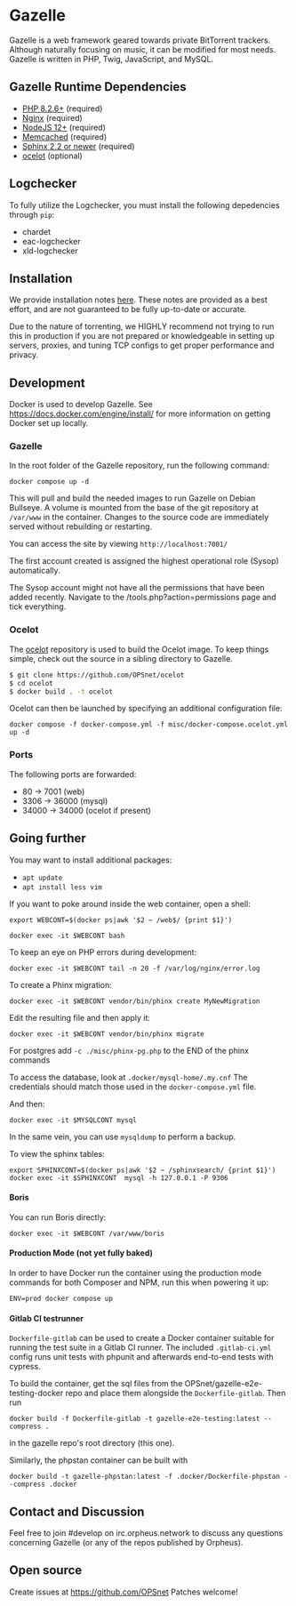 # Gazelle

Gazelle is a web framework geared towards private BitTorrent trackers.
Although naturally focusing on music, it can be modified for most
needs. Gazelle is written in PHP, Twig, JavaScript, and MySQL.

## Gazelle Runtime Dependencies
* [PHP 8.2.6+](https://www.php.net/) (required)
* [Nginx](http://wiki.nginx.org/Main) (required)
* [NodeJS 12+](https://nodejs.org/en/) (required)
* [Memcached](http://memcached.org/) (required)
* [Sphinx 2.2 or newer](http://sphinxsearch.com/) (required)
* [ocelot](https://github.com/OPSnet/Ocelot) (optional)

## Logchecker
To fully utilize the Logchecker, you must install the following
depedencies through `pip`:
* chardet
* eac-logchecker
* xld-logchecker

## Installation

We provide installation notes [here](docs/INSTALL.txt). These notes are provided
as a best effort, and are not guaranteed to be fully up-to-date or accurate.

Due to the nature of torrenting, we HIGHLY recommend not trying to run this in
production if you are not prepared or knowledgeable in setting up servers,
proxies, and tuning TCP configs to get proper performance and privacy.

## Development
Docker is used to develop Gazelle. See https://docs.docker.com/engine/install/
for more information on getting Docker set up locally.

### Gazelle
In the root folder of the Gazelle repository, run the following command:

`docker compose up -d`

This will pull and build the needed images to run Gazelle on Debian
Bullseye. A volume is mounted from the base of the git repository at
`/var/www` in the container. Changes to the source code are
immediately served without rebuilding or restarting.

You can access the site by viewing `http://localhost:7001/`

The first account created is assigned the highest operational role
(Sysop) automatically.

The Sysop account might not have all the permissions that have
been added recently. Navigate to the /tools.php?action=permissions
page and tick everything.

### Ocelot
The [ocelot](https://github.com/OPSnet/Ocelot) repository is used to build the Ocelot image. To keep things simple, check out the source in a
sibling directory to Gazelle.

```bash
$ git clone https://github.com/OPSnet/ocelot
$ cd ocelot
$ docker build . -t ocelot
```

Ocelot can then be launched by specifying an additional configuration file:

`docker compose -f docker-compose.yml -f misc/docker-compose.ocelot.yml up -d`

### Ports
The following ports are forwarded:
* 80 -> 7001 (web)
* 3306 -> 36000 (mysql)
* 34000 -> 34000 (ocelot if present)

## Going further
You may want to install additional packages:
* `apt update`
* `apt install less vim`

If you want to poke around inside the web container, open a shell:

`export WEBCONT=$(docker ps|awk '$2 ~ /web$/ {print $1}')`

`docker exec -it $WEBCONT bash`

To keep an eye on PHP errors during development:

`docker exec -it $WEBCONT tail -n 20 -f /var/log/nginx/error.log`

To create a Phinx migration:

`docker exec -it $WEBCONT vendor/bin/phinx create MyNewMigration`

Edit the resulting file and then apply it:

`docker exec -it $WEBCONT vendor/bin/phinx migrate`

For postgres add `-c ./misc/phinx-pg.php` to the END of the phinx commands

To access the database, look at `.docker/mysql-home/.my.cnf`
The credentials should match those used in the `docker-compose.yml` file.

And then:

`docker exec -it $MYSQLCONT mysql`

In the same vein, you can use `mysqldump` to perform a backup.

To view the sphinx tables:

`export SPHINXCONT=$(docker ps|awk '$2 ~ /sphinxsearch/ {print $1}')`
`docker exec -it $SPHINXCONT  mysql -h 127.0.0.1 -P 9306`

#### Boris
You can run Boris directly:

`docker exec -it $WEBCONT /var/www/boris`

#### Production Mode (not yet fully baked)
In order to have Docker run the container using the production mode commands
for both Composer and NPM, run this when powering it up:

`ENV=prod docker compose up`

#### Gitlab CI testrunner
`Dockerfile-gitlab` can be used to create a Docker container suitable for
running the test suite in a Gitlab CI runner. The included `.gitlab-ci.yml`
config runs unit tests with phpunit and afterwards end-to-end tests with
cypress.

To build the container, get the sql files from the OPSnet/gazelle-e2e-testing-docker
repo and place them alongside the `Dockerfile-gitlab`. Then run

    docker build -f Dockerfile-gitlab -t gazelle-e2e-testing:latest --compress .

in the gazelle repo's root directory (this one).

Similarly, the phpstan container can be built with

    docker build -t gazelle-phpstan:latest -f .docker/Dockerfile-phpstan --compress .docker

## Contact and Discussion
Feel free to join #develop on irc.orpheus.network to discuss any
questions concerning Gazelle (or any of the repos published by
Orpheus).

## Open source
Create issues at https://github.com/OPSnet
Patches welcome!
